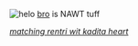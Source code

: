 
![helo](https://i.postimg.cc/8CMH8nK0/Untitled110-20250818200222.png)
[bro](https://github.com/BringMeTheH0rizon) is NAWT tuff

*[matching rentri wit kadita heart](https://rentry.co/Lazuryth)*
